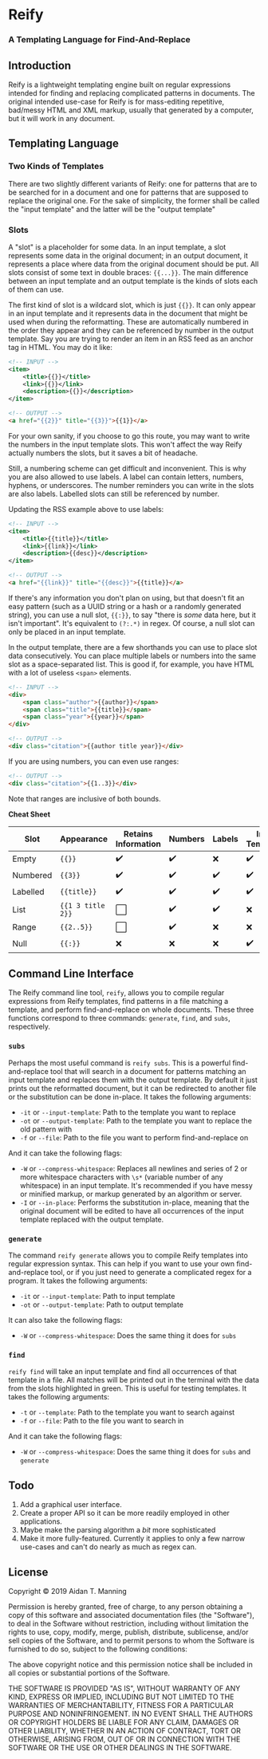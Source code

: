 Reify
===
### A Templating Language for Find-And-Replace

## Introduction

Reify is a lightweight templating engine built on regular expressions 
intended for finding and replacing complicated patterns in documents.
The original intended use-case for Reify is for mass-editing repetitive,
bad/messy HTML and XML markup, usually that generated by a computer, but
it will work in any document.

## Templating Language

### Two Kinds of Templates
There are two slightly different variants of Reify: one for patterns
that are to be searched for in a document and one for patterns that are
supposed to replace the original one. For the sake of simplicity, the
former shall be called the "input template" and the latter will be the
"output template"

### Slots
A "slot" is a placeholder for some data. In an input template, a slot
represents some data in the original document; in an output document, it
represents a place where data from the original document should be put.
All slots consist of some text in double braces: `{{...}}`.
The main difference between an input template and an output template is
the kinds of slots each of them can use. 

The first kind of slot is a wildcard slot, which is just `{{}}`. It can
only appear in an input template and it represents data in the document
that might be used when during the reformatting. These are automatically
numbered in the order they appear and they can be referenced by number
in the output template. Say you are trying to render an item in an RSS
feed as an anchor tag in HTML. You may do it like:

```xml
<!-- INPUT -->
<item>
    <title>{{}}</title>
    <link>{{}}</link>
    <description>{{}}</description>
</item>
```

```html
<!-- OUTPUT -->
<a href="{{2}}" title="{{3}}">{{1}}</a>
```

For your own sanity, if you choose to go this route, you may want to
write the numbers in the input template slots. This won't affect the
way Reify actually numbers the slots, but it saves a bit of headache.

Still, a numbering scheme can get difficult and inconvenient. This is
why you are also allowed to use labels. A label can contain letters,
numbers, hyphens, or underscores. The number reminders you can write in
the slots are also labels. Labelled slots can still be referenced by
number.

Updating the RSS example above to use labels:

```xml
<!-- INPUT -->
<item>
    <title>{{title}}</title>
    <link>{{link}}</link>
    <description>{{desc}}</description>
</item>
```

```html
<!-- OUTPUT -->
<a href="{{link}}" title="{{desc}}">{{title}}</a>
```

If there's any information you don't plan on using, but that doesn't fit
an easy pattern (such as a UUID string or a hash or a randomly generated
string), you can use a null slot, `{{:}}`, to say "there is *some* data
here, but it isn't important". It's equivalent to `(?:.*)` in regex. Of
course, a null slot can only be placed in an input template.

In the output template, there are a few shorthands you can use to place
slot data consecutively. You can place multiple labels or numbers into
the same slot as a space-separated list. This is good if, for example,
you have HTML with a lot of useless `<span>` elements.

```html
<!-- INPUT -->
<div>
    <span class="author">{{author}}</span>
    <span class="title">{{title}}</span>
    <span class="year">{{year}}</span>
</div>
```

```html
<!-- OUTPUT -->
<div class="citation">{{author title year}}</div>
```

If you are using numbers, you can even use ranges:

```html
<!-- OUTPUT -->
<div class="citation">{{1..3}}</div>
```

Note that ranges are inclusive of both bounds.

**Cheat Sheet**

| Slot | Appearance | Retains Information | Numbers |Labels| Input Templates | Output Templates |
|---|---|---|---|---|---|---|
| Empty | `{{}}` | :heavy_check_mark: | :heavy_check_mark: | :x: | :heavy_check_mark: | :x: |
| Numbered | `{{3}}` | :heavy_check_mark: | :heavy_check_mark: | :heavy_check_mark: | :heavy_check_mark: | :heavy_check_mark: |
| Labelled | `{{title}}` | :heavy_check_mark: | :heavy_check_mark: | :heavy_check_mark: | :heavy_check_mark: | :heavy_check_mark: |
| List | `{{1 3 title 2}}` | :white_large_square: | :heavy_check_mark: | :heavy_check_mark: | :x: | :heavy_check_mark: |
| Range | `{{2..5}}` | :white_large_square: | :heavy_check_mark: | :x: | :x: | :heavy_check_mark: |
| Null | `{{:}}` | :x: | :x: | :x: | :heavy_check_mark: | :x: |

## Command Line Interface

The Reify command line tool, `reify`, allows you to compile regular
expressions from Reify templates, find patterns in a file matching a
template, and perform find-and-replace on whole documents. These three
functions correspond to three commands: `generate`, `find`, and `subs`,
respectively.

### `subs`
Perhaps the most useful command is `reify subs`. This is a powerful
find-and-replace tool that will search in a document for patterns 
matching an input template and replaces them with the output template.
By default it just prints out the reformatted document, but it can be
redirected to another file or the substitution can be done in-place. It
takes the following arguments:

- `-it` or `--input-template`: Path to the template you want to replace
- `-ot` or `--output-template`: Path to the template you want to replace
the old pattern with
- `-f` or `--file`: Path to the file you want to perform find-and-replace
on

And it can take the following flags:

- `-W` or `--compress-whitespace`: Replaces all newlines and series of
2 or more whitespace characters with `\s*` (variable number of any
whitespace) in an input template. It's recommended if you have messy or 
minified markup, or markup generated by an algorithm or server.
- `-I` or `--in-place`: Performs the substitution in-place, meaning that
the original document will be edited to have all occurrences of the
input template replaced with the output template.

### `generate`
The command `reify generate` allows you to compile Reify templates into
regular expression syntax. This can help if you want to use your own
find-and-replace tool, or if you just need to generate a complicated
regex for a program. It takes the following arguments:

- `-it` or `--input-template`: Path to input template
- `-ot` or `--output-template`: Path to output template

It can also take the following flags:

- `-W` or `--compress-whitespace`: Does the same thing it does for `subs`

### `find`
`reify find` will take an input template and find all occurrences of 
that template in a file. All matches will be printed out in the terminal
with the data from the slots highlighted in green. This is useful for 
testing templates. It takes the following arguments:

- `-t` or `--template`: Path to the template you want to search against
- `-f` or `--file`: Path to the file you want to search in

And it can take the following flags:

- `-W` or `--compress-whitespace`: Does the same thing it does for `subs`
and `generate`

## Todo
1. Add a graphical user interface.
1. Create a proper API so it can be more readily employed in other
applications.
1. Maybe make the parsing algorithm a *bit* more sophisticated
1. Make it more fully-featured. Currently it applies to only a few
narrow use-cases and can't do nearly as much as regex can.

## License
Copyright &copy; 2019 Aidan T. Manning

Permission is hereby granted, free of charge, to any person obtaining a copy
of this software and associated documentation files (the "Software"), to deal
in the Software without restriction, including without limitation the rights
to use, copy, modify, merge, publish, distribute, sublicense, and/or sell
copies of the Software, and to permit persons to whom the Software is
furnished to do so, subject to the following conditions:

The above copyright notice and this permission notice shall be included in all
copies or substantial portions of the Software.

THE SOFTWARE IS PROVIDED "AS IS", WITHOUT WARRANTY OF ANY KIND, EXPRESS OR
IMPLIED, INCLUDING BUT NOT LIMITED TO THE WARRANTIES OF MERCHANTABILITY,
FITNESS FOR A PARTICULAR PURPOSE AND NONINFRINGEMENT. IN NO EVENT SHALL THE
AUTHORS OR COPYRIGHT HOLDERS BE LIABLE FOR ANY CLAIM, DAMAGES OR OTHER
LIABILITY, WHETHER IN AN ACTION OF CONTRACT, TORT OR OTHERWISE, ARISING FROM,
OUT OF OR IN CONNECTION WITH THE SOFTWARE OR THE USE OR OTHER DEALINGS IN THE
SOFTWARE.

